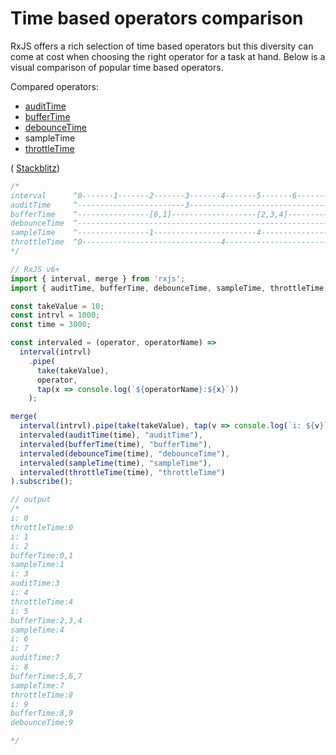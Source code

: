 # Time based operators comparison

RxJS offers a rich selection of time based operators but this diversity can come at cost when choosing the right operator for a task at hand. Below is a visual comparison of popular time based operators.

Compared operators:

- [auditTime](../operators/filtering/audittime.md)
- [bufferTime](../operators/transformation/buffertime.md)
- [debounceTime](../operators/filtering/debouncetime.md)
- sampleTime
- [throttleTime](../operators/filtering/throttletime.md)

(
[Stackblitz](https://stackblitz.com/edit/rxjs-time-based-operators-comparison?file=index.ts&devtoolsheight=100))

```js
/*
interval      ^0-------1-------2-------3-------4-------5-------6-------7-------8-------9------|
auditTime     ^------------------------3-------------------------------7----------------------|
bufferTime    ^----------------[0,1]-------------------[2,3,4]-----------------[5,6,7]-[8,9]--|
debounceTime  ^------------------------------------------------------------------------9------|
sampleTime    ^----------------1-----------------------4-----------------------7--------------|
throttleTime  ^0-------------------------------4-------------------------------8--------------|
*/

// RxJS v6+
import { interval, merge } from 'rxjs';
import { auditTime, bufferTime, debounceTime, sampleTime, throttleTime, tap, take } from 'rxjs/operators';

const takeValue = 10;
const intrvl = 1000;
const time = 3000;

const intervaled = (operator, operatorName) =>
  interval(intrvl)
    .pipe(
      take(takeValue),
      operator,
      tap(x => console.log(`${operatorName}:${x}`))
    );

merge(
  interval(intrvl).pipe(take(takeValue), tap(v => console.log(`i: ${v}`))),
  intervaled(auditTime(time), "auditTime"),
  intervaled(bufferTime(time), "bufferTime"),
  intervaled(debounceTime(time), "debounceTime"),
  intervaled(sampleTime(time), "sampleTime"),
  intervaled(throttleTime(time), "throttleTime")
).subscribe();

// output
/*
i: 0
throttleTime:0
i: 1
i: 2
bufferTime:0,1
sampleTime:1
i: 3
auditTime:3
i: 4
throttleTime:4
i: 5
bufferTime:2,3,4
sampleTime:4
i: 6
i: 7
auditTime:7
i: 8
bufferTime:5,6,7
sampleTime:7
throttleTime:8
i: 9
bufferTime:8,9
debounceTime:9

*/
```
